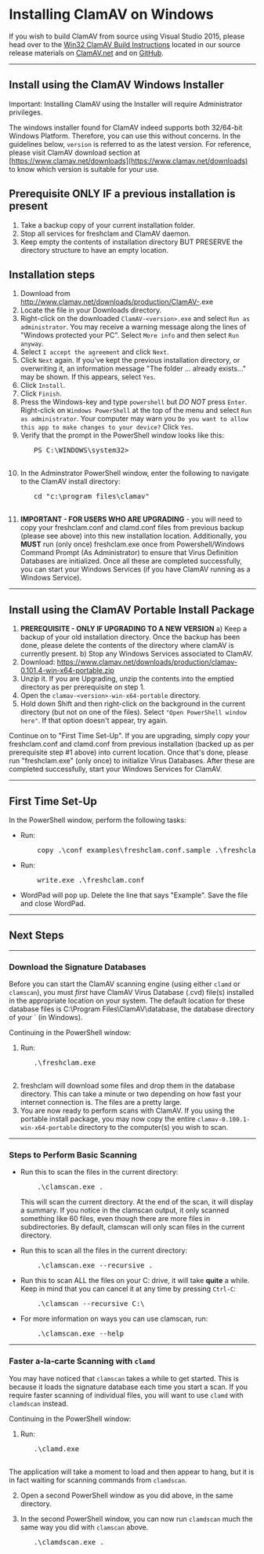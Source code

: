 # Installing ClamAV on Windows

If you wish to build ClamAV from source using Visual Studio 2015, please head over to the [Win32 ClamAV Build Instructions](https://github.com/Cisco-Talos/clamav-devel/blob/dev/0.101/win32/README.md) located in our source release materials on [ClamAV.net](https://www.clamav.net/downloads) and on [GitHub](https://github.com/Cisco-Talos/clamav-devel).

---

## Install using the ClamAV Windows Installer

Important: Installing ClamAV using the Installer will require Administrator privileges.

The windows installer found for ClamAV indeed supports both 32/64-bit Windows Platform. Therefore, you can use this without concerns. In the guidelines below, `version` is referred to as the latest version. For reference, please visit ClamAV download section at [https://www.clamav.net/downloads](https://www.clamav.net/downloads) to know which version is suitable for your use.

## Prerequisite ONLY IF a previous installation is present
1. Take a backup copy of your current installation folder.
2. Stop all services for freshclam and ClamAV daemon.
3. Keep empty the contents of installation directory BUT PRESERVE the directory structure to have an empty location.

## Installation steps
1. Download from http://www.clamav.net/downloads/production/ClamAV-<latest-version-no>.exe
2. Locate the file in your Downloads directory.
3. Right-click on the downloaded `ClamAV-<version>.exe` and select `Run as administrator`. You may receive a warning message along the lines of "Windows protected your PC".  Select `More info` and then select `Run anyway`.
4. Select `I accept the agreement` and click `Next`.
5. Click `Next` again. If you've kept the previous installation directory, or overwriting it, an information message "The folder ... already exists..." may be shown. If this appears, select `Yes`.
6. Click `Install`.
7. Click `Finish`.
8. Press the Windows-key and type `powershell` but _DO NOT_ press `Enter`. Right-click on `Windows PowerShell` at the top of the menu and select `Run as administrator`. Your computer may warn you `Do you want to allow this app to make changes to your device?`  Click `Yes`.
9. Verify that the prompt in the PowerShell window looks like this:
  <pre>
      PS C:\WINDOWS\system32>
  </pre>

10. In the Adminstrator PowerShell window, enter the following to navigate to the ClamAV install directory:
  <pre>
      cd "c:\program files\clamav"
  </pre>
11. **IMPORTANT - FOR USERS WHO ARE UPGRADING** - you will need to copy your freshclam.conf and clamd.conf files from previous backup (please see above) into this new installation location. Additionally, you **MUST** run (only once) freshclam.exe once from Powershell/Windows Command Prompt (As Administrator) to ensure that Virus Definition Databases are initialized. Once all these are completed successfully, you can start your Windows Services (if you have ClamAV running as a Windows Service). 

---

## Install using the ClamAV Portable Install Package

1. **PREREQUISITE - ONLY IF UPGRADING TO A NEW VERSION** 
	a) Keep a backup of your old installation directory. Once the backup has been done, 
	    please delete the contents of the directory where clamAV is currently present. 
	b) Stop any Windows Services associated to ClamAV.
2. Download: <https://www.clamav.net/downloads/production/clamav-0.101.4-win-x64-portable.zip>
3. Unzip it. If you are Upgrading, unzip the contents into the emptied directory as per prerequisite on step 1.
4. Open the `clamav-<version>-win-x64-portable` directory.
5. Hold down Shift and then right-click on the background in the current directory (but not on one of the files). Select `"Open PowerShell window here"`. If that option doesn't appear, try again.

Continue on to "First Time Set-Up". If you are upgrading, simply copy your freshclam.conf and clamd.conf from previous installation (backed up as per prerequisite step #1 above) into current location. Once that's done, please run "freshclam.exe" (only once) to initialize Virus Databases. After these are completed successfully, start your Windows Services for ClamAV.

---

## First Time Set-Up

In the PowerShell window, perform the following tasks:

* Run:
  <pre>
      copy .\conf_examples\freshclam.conf.sample .\freshclam.conf
  </pre>
* Run:
  <pre>
      write.exe .\freshclam.conf
  </pre>
* WordPad will pop up. Delete the line that says "Example". Save the file and close WordPad.

---

## Next Steps

---

### Download the Signature Databases

Before you can start the ClamAV scanning engine (using either `clamd` or `clamscan`), you must _first_ have ClamAV Virus Database (.cvd) file(s) installed in the appropriate location on your system. The default location for these database files is C:\Program Files\ClamAV\database, the database directory of your ` (in Windows).

Continuing in the PowerShell window:

1. Run:
  <pre>
      .\freshclam.exe
  </pre>
2. freshclam will download some files and drop them in the database directory. This can take a minute or two depending on how fast your internet connection is. The files are a pretty large.
3. You are now ready to perform scans with ClamAV. If you using the portable install package, you may now copy the entire `clamav-0.100.1-win-x64-portable` directory to the computer(s) you wish to scan.

---

### Steps to Perform Basic Scanning

* Run this to scan the files in the current directory:
  <pre>
      .\clamscan.exe .
  </pre>

  This will scan the current directory. At the end of the scan, it will display a summary. If you notice in the clamscan output, it only scanned something like 60 files, even though there are more files in subdirectories. By default, clamscan will only scan files in the current directory.

* Run this to scan all the files in the current directory:
  <pre>
      .\clamscan.exe --recursive .
  </pre>

* Run this to scan ALL the files on your C: drive, it will take **quite** a while. Keep in mind that you can cancel it at any time by pressing `Ctrl-C`:
  <pre>
      .\clamscan --recursive C:\
  </pre>

* For more information on ways you can use clamscan, run:
  <pre>
      .\clamscan.exe --help
  </pre>

---

### Faster a-la-carte Scanning with `clamd`

You may have noticed that `clamscan` takes a while to get started. This is because it loads the signature database each time you start a scan. If you require faster scanning of individual files, you will want to use `clamd` with `clamdscan` instead.

Continuing in the PowerShell window:

1. Run:
  <pre>
      .\clamd.exe
  </pre>

  The application will take a moment to load and then appear to hang, but it is in fact waiting for scanning commands from `clamdscan`.

2. Open a second PowerShell window as you did above, in the same directory.

3. In the second PowerShell window, you can now run `clamdscan` much the same way you did with `clamscan` above.
  <pre>
      .\clamdscan.exe .
  </pre>
